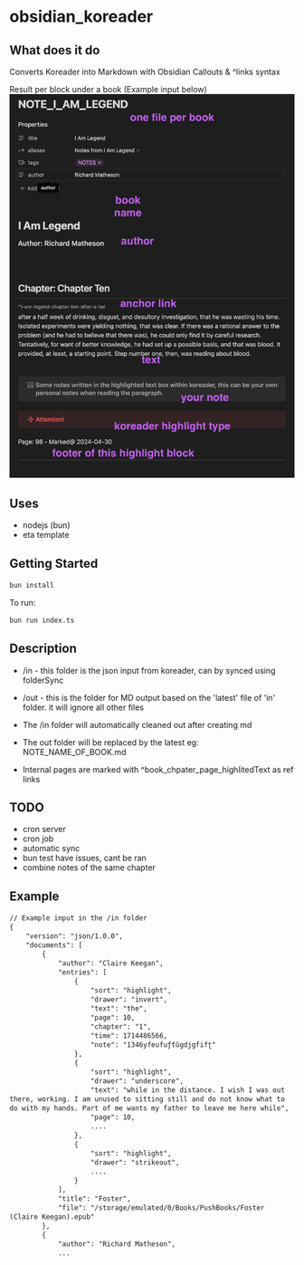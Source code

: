 # obsidian_koreader


## What does it do

Converts Koreader into Markdown with Obsidian Callouts & ^links syntax


Result per block under a book (Example input below)
![image](./example.png)


## Uses
- nodejs (bun)
- eta template

## Getting Started

```bash
bun install
```

To run:

```bash
bun run index.ts
```


## Description
- /in - this folder is the json input from koreader, can by synced using folderSync
- /out - this is the folder for MD output based on the 'latest' file of 'in' folder. it will ignore all other files

- The /in folder will automatically cleaned out after creating md
- The out folder will be replaced by the latest eg: NOTE_NAME_OF_BOOK.md
- Internal pages are marked with ^book_chpater_page_highlitedText as ref links



## TODO
- cron server
- cron job
- automatic sync
- bun test have issues, cant be ran
- combine notes of the same chapter


## Example

```
// Example input in the /in folder
{
    "version": "json/1.0.0",
    "documents": [
        {
            "author": "Claire Keegan",
            "entries": [
                {
                    "sort": "highlight",
                    "drawer": "invert",
                    "text": "the",
                    "page": 10,
                    "chapter": "1",
                    "time": 1714486566,
                    "note": "1346yfeufuƒťûgdjgfifʈ"
                },
                {
                    "sort": "highlight",
                    "drawer": "underscore",
                    "text": "while in the distance. I wish I was out there, working. I am unused to sitting still and do not know what to do with my hands. Part of me wants my father to leave me here while",
                    "page": 10,
                    ....
                },
                {
                    "sort": "highlight",
                    "drawer": "strikeout",
                    ....
                }
            ],
            "title": "Foster",
            "file": "/storage/emulated/0/Books/PushBooks/Foster (Claire Keegan).epub"
        },
        {
            "author": "Richard Matheson",
            ...
```

